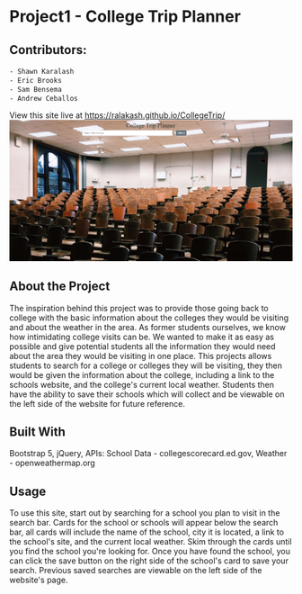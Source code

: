 # Project1 - College Trip Planner
## Contributors: 
    - Shawn Karalash
    - Eric Brooks
    - Sam Bensema
    - Andrew Ceballos

View this site live at https://ralakash.github.io/CollegeTrip/
![CollegeTrip main page screenshot, background of site is of a college lecture hall](./assets/images/main-page.png)

## About the Project
The inspiration behind this project was to provide those going back to college with the basic information about the colleges they would be visiting and about the weather in the area. As former students ourselves, we know how intimidating college visits can be. We wanted to make it as easy as possible and give potential students all the information they would need about the area they would be visiting in one place. This projects allows students to search for a college or colleges they will be visiting, they then would be given the information about the college, including a link to the schools website, and the college's current local weather. Students then have the ability to save their schools which will collect and be viewable on the left side of the website for future reference.

## Built With
Bootstrap 5,
jQuery,
APIs: 
School Data - collegescorecard.ed.gov,
Weather - openweathermap.org

## Usage
To use this site, start out by searching for a school you plan to visit in the search bar. Cards for the school or schools will appear below the search bar, all cards will include the name of the school, city it is located, a link to the school's site, and the current local weather. Skim through the cards until you find the school you're looking for. Once you have found the school, you can click the save button on the right side of the school's card to save your search. Previous saved searches are viewable on the left side of the website's page.